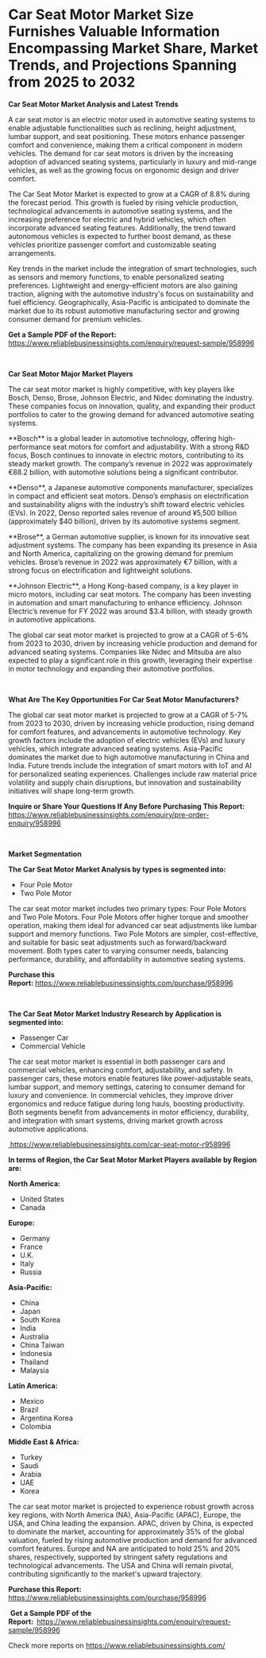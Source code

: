 <p><h1>Car Seat Motor Market Size Furnishes Valuable Information Encompassing Market Share, Market Trends, and Projections Spanning from 2025 to 2032</h1></p><p><strong>Car Seat Motor Market Analysis and Latest Trends</strong></p>
<p><p>A car seat motor is an electric motor used in automotive seating systems to enable adjustable functionalities such as reclining, height adjustment, lumbar support, and seat positioning. These motors enhance passenger comfort and convenience, making them a critical component in modern vehicles. The demand for car seat motors is driven by the increasing adoption of advanced seating systems, particularly in luxury and mid-range vehicles, as well as the growing focus on ergonomic design and driver comfort.</p><p>The Car Seat Motor Market is expected to grow at a CAGR of 8.8% during the forecast period. This growth is fueled by rising vehicle production, technological advancements in automotive seating systems, and the increasing preference for electric and hybrid vehicles, which often incorporate advanced seating features. Additionally, the trend toward autonomous vehicles is expected to further boost demand, as these vehicles prioritize passenger comfort and customizable seating arrangements.</p><p>Key trends in the market include the integration of smart technologies, such as sensors and memory functions, to enable personalized seating preferences. Lightweight and energy-efficient motors are also gaining traction, aligning with the automotive industry's focus on sustainability and fuel efficiency. Geographically, Asia-Pacific is anticipated to dominate the market due to its robust automotive manufacturing sector and growing consumer demand for premium vehicles.</p></p>
<p><strong>Get a Sample PDF of the Report:&nbsp;</strong> <a href="https://www.reliablebusinessinsights.com/enquiry/request-sample/958996?utm_campaign=39&utm_medium=2&utm_source=Github&utm_content=ia&utm_term=23012025&utm_id=car-seat-motor">https://www.reliablebusinessinsights.com/enquiry/request-sample/958996</a></p>
<p>&nbsp;</p>
<p><strong>Car Seat Motor Major Market Players</strong></p>
<p><p>The car seat motor market is highly competitive, with key players like Bosch, Denso, Brose, Johnson Electric, and Nidec dominating the industry. These companies focus on innovation, quality, and expanding their product portfolios to cater to the growing demand for advanced automotive seating systems.</p><p>**Bosch** is a global leader in automotive technology, offering high-performance seat motors for comfort and adjustability. With a strong R&D focus, Bosch continues to innovate in electric motors, contributing to its steady market growth. The company’s revenue in 2022 was approximately €88.2 billion, with automotive solutions being a significant contributor.</p><p>**Denso**, a Japanese automotive components manufacturer, specializes in compact and efficient seat motors. Denso’s emphasis on electrification and sustainability aligns with the industry’s shift toward electric vehicles (EVs). In 2022, Denso reported sales revenue of around ¥5,500 billion (approximately $40 billion), driven by its automotive systems segment.</p><p>**Brose**, a German automotive supplier, is known for its innovative seat adjustment systems. The company has been expanding its presence in Asia and North America, capitalizing on the growing demand for premium vehicles. Brose’s revenue in 2022 was approximately €7 billion, with a strong focus on electrification and lightweight solutions.</p><p>**Johnson Electric**, a Hong Kong-based company, is a key player in micro motors, including car seat motors. The company has been investing in automation and smart manufacturing to enhance efficiency. Johnson Electric’s revenue for FY 2022 was around $3.4 billion, with steady growth in automotive applications.</p><p>The global car seat motor market is projected to grow at a CAGR of 5-6% from 2023 to 2030, driven by increasing vehicle production and demand for advanced seating systems. Companies like Nidec and Mitsuba are also expected to play a significant role in this growth, leveraging their expertise in motor technology and expanding their automotive portfolios.</p></p>
<p>&nbsp;</p>
<p><strong>What Are The Key Opportunities For Car Seat Motor Manufacturers?</strong></p>
<p><p>The global car seat motor market is projected to grow at a CAGR of 5-7% from 2023 to 2030, driven by increasing vehicle production, rising demand for comfort features, and advancements in automotive technology. Key growth factors include the adoption of electric vehicles (EVs) and luxury vehicles, which integrate advanced seating systems. Asia-Pacific dominates the market due to high automotive manufacturing in China and India. Future trends include the integration of smart motors with IoT and AI for personalized seating experiences. Challenges include raw material price volatility and supply chain disruptions, but innovation and sustainability initiatives will shape long-term growth.</p></p>
<p><strong>Inquire or Share Your Questions If Any Before Purchasing This Report:</strong> <a href="https://www.reliablebusinessinsights.com/enquiry/pre-order-enquiry/958996?utm_campaign=39&utm_medium=2&utm_source=Github&utm_content=ia&utm_term=23012025&utm_id=car-seat-motor">https://www.reliablebusinessinsights.com/enquiry/pre-order-enquiry/958996</a></p>
<p>&nbsp;</p>
<p><strong>Market Segmentation</strong></p>
<p><strong>The Car Seat Motor Market Analysis by types is segmented into:</strong></p>
<p><ul><li>Four Pole Motor</li><li>Two Pole Motor</li></ul></p>
<p><p>The car seat motor market includes two primary types: Four Pole Motors and Two Pole Motors. Four Pole Motors offer higher torque and smoother operation, making them ideal for advanced car seat adjustments like lumbar support and memory functions. Two Pole Motors are simpler, cost-effective, and suitable for basic seat adjustments such as forward/backward movement. Both types cater to varying consumer needs, balancing performance, durability, and affordability in automotive seating systems.</p></p>
<p><strong>Purchase this Report:&nbsp;</strong><a href="https://www.reliablebusinessinsights.com/purchase/958996?utm_campaign=39&utm_medium=2&utm_source=Github&utm_content=ia&utm_term=23012025&utm_id=car-seat-motor">https://www.reliablebusinessinsights.com/purchase/958996</a></p>
<p>&nbsp;</p>
<p><strong>The Car Seat Motor Market Industry Research by Application is segmented into:</strong></p>
<p><ul><li>Passenger Car</li><li>Commercial Vehicle</li></ul></p>
<p><p>The car seat motor market is essential in both passenger cars and commercial vehicles, enhancing comfort, adjustability, and safety. In passenger cars, these motors enable features like power-adjustable seats, lumbar support, and memory settings, catering to consumer demand for luxury and convenience. In commercial vehicles, they improve driver ergonomics and reduce fatigue during long hauls, boosting productivity. Both segments benefit from advancements in motor efficiency, durability, and integration with smart systems, driving market growth across automotive applications.</p></p>
<p><a href="https://www.reliablebusinessinsights.com/car-seat-motor-r958996?utm_campaign=39&utm_medium=2&utm_source=Github&utm_content=ia&utm_term=23012025&utm_id=car-seat-motor">&nbsp;https://www.reliablebusinessinsights.com/car-seat-motor-r958996</a></p>
<p><strong>In terms of Region, the Car Seat Motor Market Players available by Region are:</strong></p>
<p>
    <p> <strong> North America: </strong>
        <ul>
            <li>United States</li>
            <li>Canada</li>
        </ul>
        </p> 
    <p> <strong> Europe: </strong>
        <ul>
            <li>Germany</li>
            <li>France</li>
            <li>U.K.</li>
            <li>Italy</li>
            <li>Russia</li>
        </ul>
        </p> 
    <p> <strong> Asia-Pacific: </strong>
        <ul>
            <li>China</li>
            <li>Japan</li>
            <li>South Korea</li>
            <li>India</li>
            <li>Australia</li>
            <li>China Taiwan</li>
            <li>Indonesia</li>
            <li>Thailand</li>
            <li>Malaysia</li>
        </ul>
        </p> 
    <p> <strong> Latin America: </strong>
        <ul>
            <li>Mexico</li>
            <li>Brazil</li>
            <li>Argentina Korea</li>
            <li>Colombia</li>
        </ul>
        </p> 
    <p> <strong> Middle East & Africa: </strong>
        <ul>
            <li>Turkey</li>
            <li>Saudi</li>
            <li>Arabia</li>
            <li>UAE</li>
            <li>Korea</li>
        </ul>
    </p>
    </p>
<p><p>The car seat motor market is projected to experience robust growth across key regions, with North America (NA), Asia-Pacific (APAC), Europe, the USA, and China leading the expansion. APAC, driven by China, is expected to dominate the market, accounting for approximately 35% of the global valuation, fueled by rising automotive production and demand for advanced comfort features. Europe and NA are anticipated to hold 25% and 20% shares, respectively, supported by stringent safety regulations and technological advancements. The USA and China will remain pivotal, contributing significantly to the market's upward trajectory.</p></p>
<p><strong>Purchase this Report: </strong><a href="https://www.reliablebusinessinsights.com/purchase/958996?utm_campaign=39&utm_medium=2&utm_source=Github&utm_content=ia&utm_term=23012025&utm_id=car-seat-motor">https://www.reliablebusinessinsights.com/purchase/958996</a></p>
<p>&nbsp;<strong>Get a Sample PDF of the Report:&nbsp;&nbsp;</strong><a href="https://www.reliablebusinessinsights.com/enquiry/request-sample/958996?utm_campaign=39&utm_medium=2&utm_source=Github&utm_content=ia&utm_term=23012025&utm_id=car-seat-motor">https://www.reliablebusinessinsights.com/enquiry/request-sample/958996</a></p>
<p><strong></strong></p>
<p>Check more reports on <a href="https://www.reliablebusinessinsights.com/?utm_campaign=39&utm_medium=2&utm_source=Github&utm_content=ia&utm_term=23012025&utm_id=car-seat-motor">https://www.reliablebusinessinsights.com/</a></p>
